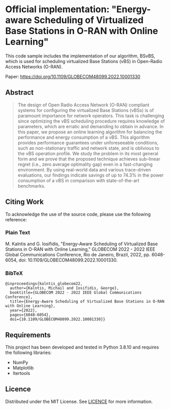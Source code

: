 # Official implementation: "Energy-aware Scheduling of Virtualized Base Stations in O-RAN with Online Learning"
This code sample includes the implementation of our algorithm, BSvBS, which is used for scheduling virtualized Base Stations (vBS) in Open-Radio Access Networks (O-RAN).

Paper: https://doi.org/10.1109/GLOBECOM48099.2022.10001330

## Abstract
> The design of Open Radio Access Network (O-RAN) compliant systems for configuring the virtualized Base Stations (vBSs) is of paramount importance for network operators. This task is challenging since optimizing the vBS scheduling procedure requires knowledge of parameters, which are erratic and demanding to obtain in advance. In this paper, we propose an online learning algorithm for balancing the performance and energy consumption of a vBS. This algorithm provides performance guarantees under unforeseeable conditions, such as non-stationary traffic and network state, and is oblivious to the vBS operation profile. We study the problem in its most general form and we prove that the proposed technique achieves sub-linear regret (i.e., zero average optimality gap) even in a fast-changing environment. By using real-world data and various trace-driven evaluations, our findings indicate savings of up to 74.3% in the power consumption of a vBS in comparison with state-of-the-art benchmarks.

## Citing Work
To acknowledge the use of the source code, please use the following reference:

### Plain Text
M. Kalntis and G. Iosifidis, "Energy-Aware Scheduling of Virtualized Base Stations in O-RAN with Online Learning," GLOBECOM 2022 - 2022 IEEE Global Communications Conference, Rio de Janeiro, Brazil, 2022, pp. 6048-6054, doi: 10.1109/GLOBECOM48099.2022.10001330.

### BibTeX
```
@inproceedings{kalntis_globecom22,
  author={Kalntis, Michail and Iosifidis, George},
  booktitle={GLOBECOM 2022 - 2022 IEEE Global Communications Conference}, 
  title={Energy-Aware Scheduling of Virtualized Base Stations in O-RAN with Online Learning}, 
  year={2022},
  pages={6048-6054},
  doi={10.1109/GLOBECOM48099.2022.10001330}}
```

## Requirements
This project has been developed and tested in Python 3.8.10 and requires the following libraries:

- NumPy
- Matplotlib
- Itertools


## Licence 
Distributed under the MIT License. See [LICENCE](https://github.com/MikeKalnt/BSvBS/blob/main/LICENSE) for more information.
